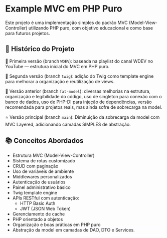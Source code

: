 # Example MVC em PHP Puro

Este projeto é uma implementação simples do padrão MVC (Model-View-Controller) utilizando PHP puro, com objetivo educacional e como base para futuros projetos.

## 📖 Histórico do Projeto

  🔹 Primeira versão (branch `WDEV`): baseada na playlist do canal WDEV no YouTube — estrutura inicial do MVC em PHP puro.

  🔸 Segunda versão (branch `twig`): adição do Twig como template engine para melhorar a organização e reutilização de views.
  
  🔺 Versão anterior (branch `fat-model`): diversas melhorias na estrutura, organização e legibilidade do código, uso de singleton para conexão com o banco de dados, uso de PHP-DI para injeção de dependências, versão recomendada para projetos reais, mas ainda sofre de sobrecarga na model.
  
  ⭐ Versão principal (branch `main`): Diminuição da sobrecarga da model com MVC Layered, adicionando camadas SIMPLES de abstração.

## 📚 Conceitos Abordados

- Estrutura MVC (Model-View-Controller)
- Sistema de rotas customizado
- CRUD com paginação
- Uso de variáveis de ambiente
- Middlewares personalizados
- Autenticação de usuários
- Painel administrativo básico
- Twig template engine
- APIs RESTful com autenticação:
  - HTTP Basic Auth
  - JWT (JSON Web Token)
- Gerenciamento de cache
- PHP orientado a objetos
- Organização e boas práticas em PHP puro
- Abstração da model em camadas de DAO, DTO e Services.
